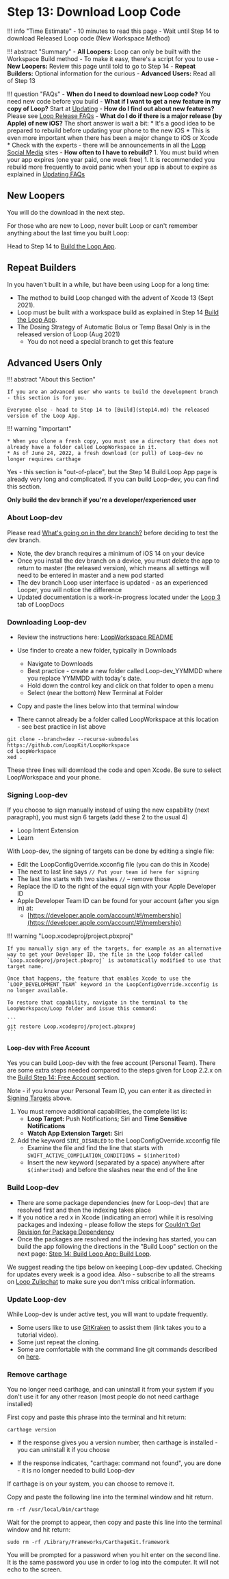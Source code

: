 # Step 13: Download Loop Code

!!! info "Time Estimate"
    - 10 minutes to read this page
    - Wait until Step 14 to download Released Loop code (New Workspace Method)

!!! abstract "Summary"
    - **All Loopers:** Loop can only be built with the Workspace Build method
        - To make it easy, there's a script for you to use
    - **New Loopers:** Review this page until told to go to Step 14
    - **Repeat Builders:** Optional information for the curious
    - **Advanced Users:** Read all of Step 13

!!! question "FAQs"
    - **When do I need to download new Loop code?** You need new code before you build
    - **What if I want to get a new feature in my copy of Loop?** Start at [Updating](updating.md)
    - **How do I find out about new features?** Please see [Loop Release FAQs](../faqs/release-faqs.md)
    - **What do I do if there is a major release (by Apple) of new iOS?** The short answer is wait a bit:
        * It's a good idea to be prepared to rebuild before updating your phone to the new iOS
        * This is even more important when there has been a major change to iOS or Xcode
        * Check with the experts - there will be announcements in all the [Loop Social Media](../index.md#stay-in-the-loop) sites
    - **How often to I have to rebuild?**
        1. You must build when your app expires (one year paid, one week free)
        1. It is recommended you rebuild more frequently to avoid panic when your app is about to expire as explained in [Updating FAQs](../faqs/update-faqs.md)

## New Loopers

You will do the download in the next step.

For those who are new to Loop, never built Loop or can't remember anything about the last time you built Loop:

Head to Step 14 to [Build the Loop App](step14.md).

## Repeat Builders

In you haven't built in a while, but have been using Loop for a long time:

* The method to build Loop changed with the advent of Xcode 13 (Sept 2021).
* Loop must be built with a workspace build as explained in Step 14 [Build the Loop App](step14.md).
* The Dosing Strategy of Automatic Bolus or Temp Basal Only is in the released version of Loop (Aug 2021)
    * You do not need a special branch to get this feature


## Advanced Users Only

!!! abstract "About this Section"

    If you are an advanced user who wants to build the development branch - this section is for you.

    Everyone else - head to Step 14 to [Build](step14.md) the released version of the Loop App.

!!! warning "Important"

    * When you clone a fresh copy, you must use a directory that does not already have a folder called LoopWorkspace in it.
    * As of June 24, 2022, a fresh download (or pull) of Loop-dev no longer requires carthage

Yes - this section is "out-of-place", but the Step 14 Build Loop App page is already very long and complicated. If you can build Loop-dev, you can find this section.

**Only build the dev branch if you're a developer/experienced user**

### About Loop-dev

Please read [What's going on in the dev branch?](../faqs/branch-faqs.md#whats-going-on-in-the-dev-branch) before deciding to test the dev branch.

- Note, the dev branch requires a minimum of iOS 14 on your device
- Once you install the dev branch on a device, you must delete the app to return to master (the released version), which means all settings will need to be entered in master and a new pod started
- The dev branch Loop user interface is updated - as an experienced Looper, you will notice the difference
- Updated documentation is a work-in-progress located under the [Loop 3](../loop-3/loop-3-overview.md) tab of LoopDocs

### Downloading Loop-dev

* Review the instructions here: [LoopWorkspace README](https://github.com/LoopKit/LoopWorkspace#readme) 

* Use finder to create a new folder, typically in Downloads
    - Navigate to Downloads
    - Best practice - create a new folder called Loop-dev_YYMMDD where you replace YYMMDD with today's date.
    - Hold down the control key and click on that folder to open a menu
    - Select (near the bottom) New Terminal at Folder

* Copy and paste the lines below into that terminal window
* There cannot already be a folder called LoopWorkspace at this location - see best practice in list above

```
git clone --branch=dev --recurse-submodules https://github.com/LoopKit/LoopWorkspace
cd LoopWorkspace
xed .
```

These three lines will download the code and open Xcode. Be sure to select LoopWorkspace and your phone.

### Signing Loop-dev

If you choose to sign manually instead of using the new capability (next paragraph), you must sign 6 targets (add these 2 to the usual 4)

* Loop Intent Extension
* Learn

With Loop-dev, the signing of targets can be done by editing a single file:

* Edit the LoopConfigOverride.xcconfig file (you can do this in Xcode)
* The next to last line says `// Put your team id here for signing`
* The last line starts with two slashes `//` – remove those
* Replace the ID to the right of the equal sign with your Apple Developer ID
* Apple Developer Team ID can be found for your account (after you sign in) at:
    * [https://developer.apple.com/account/#!/membership](https://developer.apple.com/account/#!/membership)

!!! warning "Loop.xcodeproj/project.pbxproj"

    If you manually sign any of the targets, for example as an alternative way to get your Developer ID, the file in the Loop folder called `Loop.xcodeproj/project.pbxproj` is automatically modified to use that target name.

    Once that happens, the feature that enables Xcode to use the `LOOP_DEVELOPMENT_TEAM` keyword in the LoopConfigOverride.xcconfig is no longer available.

    To restore that capability, navigate in the terminal to the LoopWorkspace/Loop folder and issue this command:

    ```
    git restore Loop.xcodeproj/project.pbxproj
    ```


#### Loop-dev with Free Account

Yes you can build Loop-dev with the free account (Personal Team). There are some extra steps needed compared to the steps given for Loop 2.2.x on the [Build Step 14: Free Account](step14.md#free-account) section.

Note - if you know your Personal Team ID, you can enter it as directed in [Signing Targets](#signing-targets) above.

1. You must remove additional capabilities, the complete list is:
    * **Loop Target:** Push Notifications; Siri and **Time Sensitive Notifications**
    * **Watch App Extension Target:** Siri
1. Add the keyword `SIRI_DISABLED` to the LoopConfigOverride.xcconfig file
    * Examine the file and find the line that starts with `SWIFT_ACTIVE_COMPILATION_CONDITIONS = $(inherited)`
    * Insert the new keyword (separated by a space) anywhere after `$(inherited)` and before the slashes near the end of the line


### Build Loop-dev

* There are some package dependencies (new for Loop-dev) that are resolved first and then the indexing takes place
* If you notice a red x in Xcode (indicating an error) while it is resolving packages and indexing - please follow the steps for [Couldn't Get Revision for Package Dependency](build_errors.md#couldnt-get-revision-for-package-dependency)
* Once the packages are resolved and the indexing has started, you can build the app following the directions in the "Build Loop" section on the next page: [Step 14: Build Loop App: Build Loop](step14.md#build-loop).

We suggest reading the tips below on keeping Loop-dev updated. Checking for updates every week is a good idea.  Also - subscribe to all the streams on [Loop Zulipchat](https://loop.zulipchat.com) to make sure you don't miss critical information.

### Update Loop-dev

While Loop-dev is under active test, you will want to update frequently.

* Some users like to use [GitKraken](https://support.gitkraken.com/) to assist them (link takes you to a tutorial video).
* Some just repeat the cloning.
* Some are comfortable with the command line git commands described on [here](loopworkspace.md#updating-loop-using-loopworkspace).


### Remove carthage

You no longer need carthage, and can uninstall it from your system if you don't use it for any other reason (most people do not need carthage installed)

First copy and paste this phrase into the terminal and hit return:

```
carthage version
```

* If the response gives you a version number, then carthage is installed - you can uninstall it if you choose

* If the response indicates, "carthage: command not found", you are done - it is no longer needed to build Loop-dev

If carthage is on your system, you can choose to remove it.

Copy and paste the following line into the terminal window and hit return.  

```
rm -rf /usr/local/bin/carthage
```

Wait for the prompt to appear, then copy and paste this line into the terminal window and hit return:

```
sudo rm -rf /Library/Frameworks/CarthageKit.framework
```

You will be prompted for a password when you hit enter on the second line.   It is the same password you use in order to log into the computer.   It will not echo to the screen.
